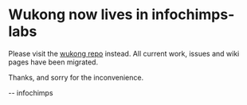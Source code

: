 # Wukong now lives in infochimps-labs

Please visit the [wukong repo](https://github.com/infochimps-labs/wukong) instead. All current work, issues and wiki pages have been migrated.

Thanks, and sorry for the inconvenience.

-- infochimps
